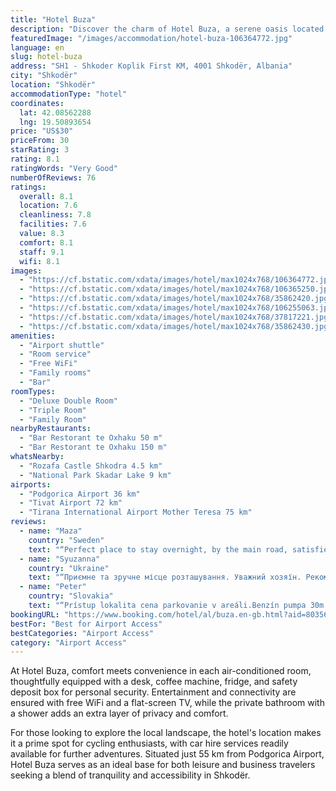 ```yaml
---
title: "Hotel Buza"
description: "Discover the charm of Hotel Buza, a serene oasis located in the heart of Shkodër."
featuredImage: "/images/accommodation/hotel-buza-106364772.jpg"
language: en
slug: hotel-buza
address: "SH1 - Shkoder Koplik First KM, 4001 Shkodër, Albania"
city: "Shkodër"
location: "Shkodër"
accommodationType: "hotel"
coordinates:
  lat: 42.08562288
  lng: 19.50893654
price: "US$30"
priceFrom: 30
starRating: 3
rating: 8.1
ratingWords: "Very Good"
numberOfReviews: 76
ratings:
  overall: 8.1
  location: 7.6
  cleanliness: 7.8
  facilities: 7.6
  value: 8.3
  comfort: 8.1
  staff: 9.1
  wifi: 8.1
images:
  - "https://cf.bstatic.com/xdata/images/hotel/max1024x768/106364772.jpg?k=fa4d162404acebb990bbe3fcd08899f1b6d591e9a40af600d633c5be1deed33a&o=&hp=1"
  - "https://cf.bstatic.com/xdata/images/hotel/max1024x768/106365250.jpg?k=66c1f722be5ffd1bdc2ced4398952390c3ed752593e93fab2aaecf0088406327&o=&hp=1"
  - "https://cf.bstatic.com/xdata/images/hotel/max1024x768/35862420.jpg?k=57e95f07325db8cc3dd96a73886b8bf849ef0b93a2fb3f4cd13d18de9db3ea2e&o=&hp=1"
  - "https://cf.bstatic.com/xdata/images/hotel/max1024x768/106255063.jpg?k=893ae0072985161c00efd229447ae95bf61d912faf2fc1e9d575c338ce3aee90&o=&hp=1"
  - "https://cf.bstatic.com/xdata/images/hotel/max1024x768/37817221.jpg?k=19c57b71d74489769e8a85c271d958f98a2308b3671b350400f074de0b31bf38&o=&hp=1"
  - "https://cf.bstatic.com/xdata/images/hotel/max1024x768/35862430.jpg?k=5853901bec953b5f3249b8a8fac88dee16b7d4b87dee6d805586ac9f6cae0357&o=&hp=1"
amenities:
  - "Airport shuttle"
  - "Room service"
  - "Free WiFi"
  - "Family rooms"
  - "Bar"
roomTypes:
  - "Deluxe Double Room"
  - "Triple Room"
  - "Family Room"
nearbyRestaurants:
  - "Bar Restorant te Oxhaku 50 m"
  - "Bar Restorant te Oxhaku 150 m"
whatsNearby:
  - "Rozafa Castle Shkodra 4.5 km"
  - "National Park Skadar Lake 9 km"
airports:
  - "Podgorica Airport 36 km"
  - "Tivat Airport 72 km"
  - "Tirana International Airport Mother Teresa 75 km"
reviews:
  - name: "Maza"
    country: "Sweden"
    text: "“Perfect place to stay overnight, by the main road, satisfied”"
  - name: "Syuzanna"
    country: "Ukraine"
    text: "“Приємне та зручне місце розташування. Уважний хозяїн. Рекомендую”"
  - name: "Peter"
    country: "Slovakia"
    text: "“Prístup lokalita cena parkovanie v areáli.Benzín pumpa 30m servis s odťahovkov 30 m bar 40m do centra autom 10 min.”"
bookingURL: "https://www.booking.com/hotel/al/buza.en-gb.html?aid=8035640"
bestFor: "Best for Airport Access"
bestCategories: "Airport Access"
category: "Airport Access"
---
```


At Hotel Buza, comfort meets convenience in each air-conditioned room, thoughtfully equipped with a desk, coffee machine, fridge, and safety deposit box for personal security. Entertainment and connectivity are ensured with free WiFi and a flat-screen TV, while the private bathroom with a shower adds an extra layer of privacy and comfort.

For those looking to explore the local landscape, the hotel's location makes it a prime spot for cycling enthusiasts, with car hire services readily available for further adventures. Situated just 55 km from Podgorica Airport, Hotel Buza serves as an ideal base for both leisure and business travelers seeking a blend of tranquility and accessibility in Shkodër.